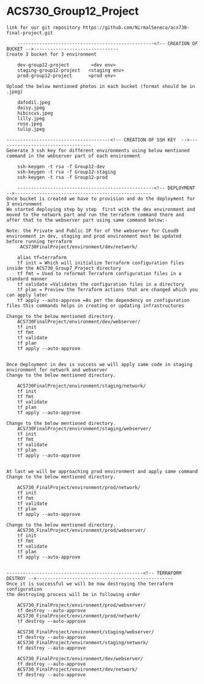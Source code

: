 
# ACS730_Group12_Project

    link for our git repository https://github.com/NirmalSeneca/acs730-final-project.git

        --------------------------------------------------<!-- CREATION OF BUCKET -->-------------------------------
    Create 3 bucket for 3 environment

        dev-group12-project        <dev env>
        staging-group12-project   <staging env>
        prod-group12-project      <prod env>

    Upload the below mentioned photos in each bucket (format should be in .jpeg)
    
        dafodil.jpeg
        daisy.jpeg
        hibiscus.jpeg
        lilly.jpeg
        rose.jpeg
        tulip.jpeg

    --------------------------------------<!-- CREATION OF SSH KEY  -->----------------------------------
    Generate 3 ssh key for different environments using below mentioned command in the webserver part of each environment

        ssh-keygen -t rsa -f Group12-dev
        ssh-keygen -t rsa -f Group12-staging
        ssh-keygen -t rsa -f Group12-prod

        --------------------------------------------------<!-- DEPLOYMENT -->--------------------------------------------------
    Once bucket is created we have to provision and do the deployment for 3 environment 
    We started deploying step by step  first with the dev environment and moved to the network part and run the terraform command there and after that to the webserver part using same command below:-
    
    Note: the Private and Public IP for of the webserver for CLoud9 environment in dev, staging and prod environment must be updated before running terraform
         ACS730FinalProject/environment/dev/network/

        alias tf=terraform
        tf init = Which will initialize Terraform configuration files inside the ACS730_Group7_Project directory
        tf fmt = Used to reformat Terraform configuration files in a standard manner
        tf validate =Validates the configuration files in a directory
        tf plan = Preview the Terraform actions that are changed which you can apply later
        tf apply --auto-approve =As per the dependency on configuration files this commands helps in creating or updating infrastructures 

    Change to the below mentioned directory.
        ACS730FinalProject/environment/dev/webserver/
        tf init
        tf fmt
        tf validate
        tf plan 
        tf apply --auto-approve


    Once deployment in dev is success we will apply same code in staging environment for network and webserver
    Change to the below mentioned directory. 

        ACS730FinalProject/environment/staging/network/
        tf init
        tf fmt
        tf validate
        tf plan
        tf apply --auto-approve

    Change to the below mentioned directory.
        ACS730FinalProject/environment/staging/webserver/
        tf init
        tf fmt
        tf validate
        tf plan
        tf apply --auto-approve
 
 
    At last we will be approaching prod environment and apply same command 
    Change to the below mentioned directory.

        ACS730_FinalProject/environment/prod/network/
        tf init
        tf fmt
        tf validate
        tf plan
        tf apply --auto-approve
 
    Change to the below mentioned directory. 
        ACS730_FinalProject/environment/prod/webserver/
        tf init
        tf fmt
        tf validate
        tf plan
        tf apply --auto-approve


    --------------------------------------------------<!-- TERRAFORM DESTROY -->--------------------------------------------------
    Once it is successful we will be now destroying the terraform configuration
    the destroying process will be in following order

        ACS730_FinalProject/environment/prod/webserver/
        tf destroy --auto-approve 
        ACS730_FinalProject/environment/prod/network/
        tf destroy --auto-approve 

        ACS730_FinalProject/environment/staging/webserver/
        tf destroy --auto-approve 
        ACS730_FinalProject/environment/staging/network/
        tf destroy --auto-approve 

        ACS730_FinalProject/environment/dev/webserver/
        tf destroy --auto-approve 
        ACS730_FinalProject/environment/dev/network/
        tf destroy --auto-approve 

   
